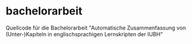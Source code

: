 # bachelorarbeit
Quellcode für die Bachelorarbeit "Automatische Zusammenfassung von (Unter-)Kapiteln in englischsprachigen Lernskripten der IUBH"
